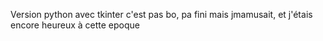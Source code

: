 Version python avec tkinter
c'est pas bo, pa fini
mais jmamusait, et j'étais encore heureux à cette epoque
